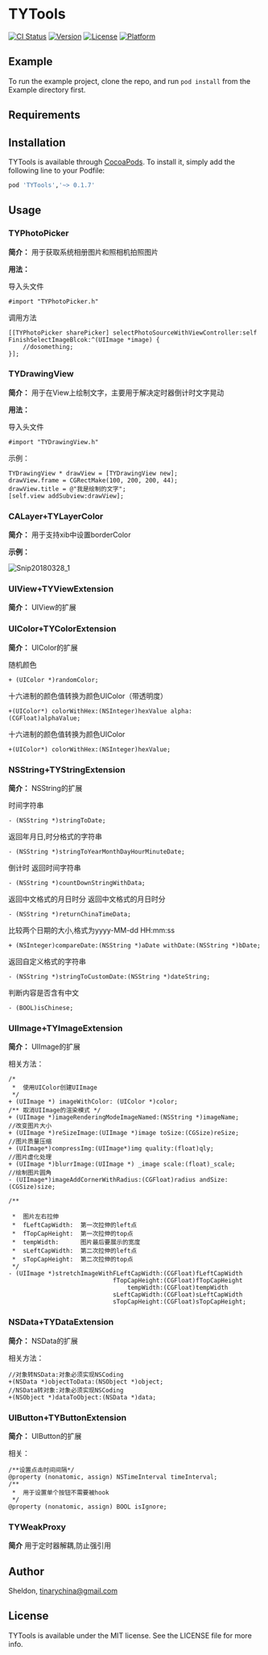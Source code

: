 # TYTools

[![CI Status](https://img.shields.io/travis/FlameTinary/TYTools.svg?style=flat)](https://travis-ci.org/FlameTinary/TYTools)
[![Version](https://img.shields.io/cocoapods/v/TYTools.svg?style=flat)](https://cocoapods.org/pods/TYTools)
[![License](https://img.shields.io/cocoapods/l/TYTools.svg?style=flat)](https://cocoapods.org/pods/TYTools)
[![Platform](https://img.shields.io/cocoapods/p/TYTools.svg?style=flat)](https://cocoapods.org/pods/TYTools)

## Example

To run the example project, clone the repo, and run `pod install` from the Example directory first.

## Requirements

## Installation

TYTools is available through [CocoaPods](https://cocoapods.org). To install
it, simply add the following line to your Podfile:

```ruby
pod 'TYTools','~> 0.1.7'
```

## Usage
### TYPhotoPicker

**简介：** 用于获取系统相册图片和照相机拍照图片

**用法：**

导入头文件

```
#import "TYPhotoPicker.h"
```
调用方法

```
[[TYPhotoPicker sharePicker] selectPhotoSourceWithViewController:self FinishSelectImageBlcok:^(UIImage *image) {
    //dosomething;
}];
```

### TYDrawingView

**简介：** 用于在View上绘制文字，主要用于解决定时器倒计时文字晃动

**用法：**

导入头文件

```
#import "TYDrawingView.h"
```

示例：

```
TYDrawingView * drawView = [TYDrawingView new];
drawView.frame = CGRectMake(100, 200, 200, 44);
drawView.title = @"我是绘制的文字";
[self.view addSubview:drawView];
```

### CALayer+TYLayerColor

**简介：** 用于支持xib中设置borderColor

**示例：**

![Snip20180328_1](http://7xtfqf.com1.z0.glb.clouddn.com/Snip20180328_1.png)

### UIView+TYViewExtension

**简介：** UIView的扩展

### UIColor+TYColorExtension

**简介：** UIColor的扩展

随机颜色

```
+ (UIColor *)randomColor;
```

十六进制的颜色值转换为颜色UIColor（带透明度）

```
+(UIColor*) colorWithHex:(NSInteger)hexValue alpha:(CGFloat)alphaValue;
```


十六进制的颜色值转换为颜色UIColor

```
+(UIColor*) colorWithHex:(NSInteger)hexValue;
```

### NSString+TYStringExtension

**简介：** NSString的扩展

时间字符串

```
- (NSString *)stringToDate;
```

返回年月日,时分格式的字符串

```
- (NSString *)stringToYearMonthDayHourMinuteDate;
```

倒计时 返回时间字符串

```
- (NSString *)countDownStringWithData;
```

返回中文格式的月日时分 返回中文格式的月日时分

```
- (NSString *)returnChinaTimeData;
```

比较两个日期的大小,格式为yyyy-MM-dd HH:mm:ss

```
+ (NSInteger)compareDate:(NSString *)aDate withDate:(NSString *)bDate;
```

返回自定义格式的字符串

```
- (NSString *)stringToCustomDate:(NSString *)dateString;
```
判断内容是否含有中文

```
- (BOOL)isChinese;
```

### UIImage+TYImageExtension

**简介：** UIImage的扩展

相关方法：

```
/*
 *  使用UIColor创建UIImage
 */
+ (UIImage *) imageWithColor: (UIColor *)color;
/** 取消UIImage的渲染模式 */
+ (UIImage *)imageRenderingModeImageNamed:(NSString *)imageName;
//改变图片大小
+ (UIImage *)reSizeImage:(UIImage *)image toSize:(CGSize)reSize;
//图片质量压缩
+ (UIImage*)compressImg:(UIImage*)img quality:(float)qly;
//图片虚化处理
+ (UIImage *)blurrImage:(UIImage *) _image scale:(float)_scale;
//绘制图片圆角
- (UIImage*)imageAddCornerWithRadius:(CGFloat)radius andSize:(CGSize)size;

/**
 
 *  图片左右拉伸
 *  fLeftCapWidth:  第一次拉伸的left点
 *  fTopCapHeight:  第一次拉伸的top点
 *  tempWidth:      图片最后要展示的宽度
 *  sLeftCapWidth:  第二次拉伸的left点
 *  sTopCapHeight:  第二次拉伸的top点
 */
- (UIImage *)stretchImageWithFLeftCapWidth:(CGFloat)fLeftCapWidth
                             fTopCapHeight:(CGFloat)fTopCapHeight
                                 tempWidth:(CGFloat)tempWidth
                             sLeftCapWidth:(CGFloat)sLeftCapWidth
                             sTopCapHeight:(CGFloat)sTopCapHeight;

```

### NSData+TYDataExtension

**简介：** NSData的扩展

相关方法：

```
//对象转NSData:对象必须实现NSCoding
+(NSData *)objectToData:(NSObject *)object;
//NSData转对象:对象必须实现NSCoding
+(NSObject *)dataToObject:(NSData *)data;
```

### UIButton+TYButtonExtension

**简介：** UIButton的扩展

相关：

```
/**设置点击时间间隔*/
@property (nonatomic, assign) NSTimeInterval timeInterval;
/**
 *  用于设置单个按钮不需要被hook
 */
@property (nonatomic, assign) BOOL isIgnore;
```
### TYWeakProxy
**简介** 用于定时器解耦,防止强引用


## Author

Sheldon, tinarychina@gmail.com

## License

TYTools is available under the MIT license. See the LICENSE file for more info.

